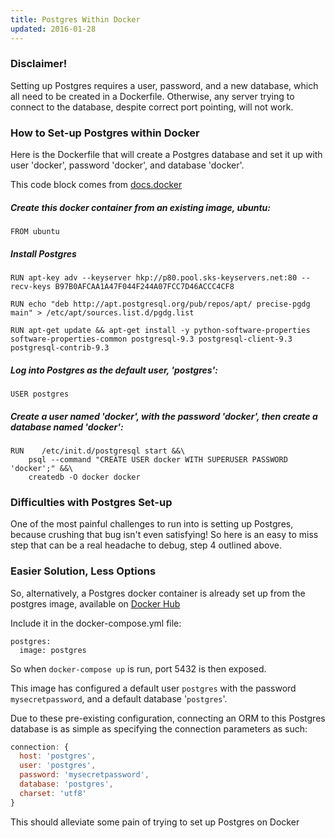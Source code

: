```yaml
---
title: Postgres Within Docker
updated: 2016-01-28
---
```


### Disclaimer!
Setting up Postgres requires a user, password, and a new database, which all need to be created in a Dockerfile. Otherwise, any server trying to connect to the database, despite correct port pointing, will not work.

### How to Set-up Postgres within Docker

Here is the Dockerfile that will create a Postgres database and set it up with user 'docker', password 'docker', and database 'docker'.

This code block comes from [docs.docker](https://docs.docker.com/engine/examples/postgresql_service/)

##### Create this docker container from an existing image, ubuntu:
```
FROM ubuntu
```

##### Install Postgres
```
RUN apt-key adv --keyserver hkp://p80.pool.sks-keyservers.net:80 --recv-keys B97B0AFCAA1A47F044F244A07FCC7D46ACCC4CF8

RUN echo "deb http://apt.postgresql.org/pub/repos/apt/ precise-pgdg main" > /etc/apt/sources.list.d/pgdg.list

RUN apt-get update && apt-get install -y python-software-properties software-properties-common postgresql-9.3 postgresql-client-9.3 postgresql-contrib-9.3
```

##### Log into Postgres as the default user, 'postgres':
```
USER postgres
```

##### Create a user named 'docker', with the password 'docker', then create a database named 'docker':
```
RUN    /etc/init.d/postgresql start &&\
    psql --command "CREATE USER docker WITH SUPERUSER PASSWORD 'docker';" &&\
    createdb -O docker docker
```

### Difficulties with Postgres Set-up
One of the most painful challenges to run into is setting up Postgres, because crushing that bug isn't even satisfying! So here is an easy to miss step that can be a real headache to debug, step 4 outlined above.

### Easier Solution, Less Options
So, alternatively, a Postgres docker container is already set up from the postgres image, available on [Docker Hub](https://hub.docker.com/_/postgres/)

Include it in the docker-compose.yml file:

```
postgres:
  image: postgres
```

So when ```docker-compose up``` is run, port 5432 is then exposed.

This image has configured a default user ```postgres``` with the password ```mysecretpassword```, and a default database '```postgres```'.

Due to these pre-existing configuration, connecting an ORM to this Postgres database is as simple as specifying the connection parameters as such:

```javascript
connection: {
  host: 'postgres',
  user: 'postgres',
  password: 'mysecretpassword',
  database: 'postgres',
  charset: 'utf8'
}
```

This should alleviate some pain of trying to set up Postgres on Docker